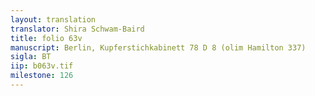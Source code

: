 ```yaml
---
layout: translation
translator: Shira Schwam-Baird
title: folio 63v
manuscript: Berlin, Kupferstichkabinett 78 D 8 (olim Hamilton 337)
sigla: BT
iip: b063v.tif
milestone: 126
---
```

